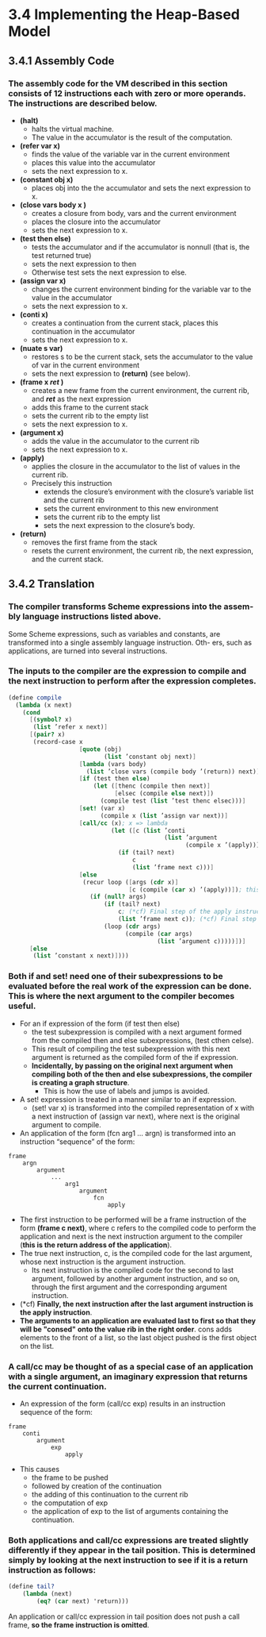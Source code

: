 # 3.4 Implementing the Heap-Based Model

## 3.4.1 Assembly Code
### The assembly code for the VM described in this section consists of **12 instructions** each with zero or more operands. The instructions are described below.
- **(halt)**
    - halts the virtual machine.
    - The value in the accumulator is the result of the computation.
- **(refer var x)**
    - finds the value of the variable var in the current environment
    - places this value into the accumulator
    - sets the next expression to x.
- **(constant obj x)**
    - places obj into the the accumulator and sets the next expression to x.
- **(close vars body x )**
    - creates a closure from body, vars and the current environment
    - places the closure into the accumulator
    - sets the next expression to x.
- **(test then else)**
    - tests the accumulator and if the accumulator is nonnull (that is, the test returned true)
    - sets the next expression to then
    - Otherwise test sets the next expression to else.
- **(assign var x)**
    - changes the current environment binding for the variable var to the value in the accumulator
    - sets the next expression to x.
- **(conti x)**
    - creates a continuation from the current stack, places this continuation in the accumulator
    - sets the next expression to x.
- **(nuate s var)**
    - restores s to be the current stack, sets the accumulator to the value of var in the current environment
    - sets the next expression to **(return)** (see below).
- **(frame x ___ret___ )**
    - creates a new frame from the current environment, the current rib, and ___ret___ as the next expression
    - adds this frame to the current stack
    - sets the current rib to the empty list
    - sets the next expression to x.
- **(argument x)**
    - adds the value in the accumulator to the current rib
    - sets the next expression to x.
- **(apply)**
    - applies the closure in the accumulator to the list of values in the current rib.
    - Precisely this instruction
        - extends the closure’s environment with the closure’s variable list and the current rib
        - sets the current environment to this new environment
        - sets the current rib to the empty list
        - sets the next expression to the closure’s body.
- **(return)**
    - removes the first frame from the stack
    - resets the current environment, the current rib, the next expression, and the current stack.

## 3.4.2 Translation
### The compiler transforms Scheme expressions into the assem- bly language instructions listed above.

Some Scheme expressions, such as variables and constants, are transformed into a single assembly language instruction. Oth- ers, such as applications, are turned into several instructions.

### The inputs to the compiler are the expression to compile and the next instruction to perform after the expression completes.
```scheme
(define compile
  (lambda (x next)
    (cond
      [(symbol? x)
       (list ’refer x next)]
      [(pair? x)
       (record-case x
                    [quote (obj)
                           (list ’constant obj next)]
                    [lambda (vars body)
                      (list ’close vars (compile body ’(return)) next)]
                    [if (test then else)
                        (let ([thenc (compile then next)]
                              [elsec (compile else next)])
                          (compile test (list ’test thenc elsec)))]
                    [set! (var x)
                          (compile x (list ’assign var next))]
                    [call/cc (x); x => lambda
                             (let ([c (list ’conti
                                            (list ’argument
                                                  (compile x ’(apply))))])
                               (if (tail? next)
                                   c
                                   (list ’frame next c)))]
                    [else
                     (recur loop ([args (cdr x)]
                                  [c (compile (car x) ’(apply))]); this line is for the Final step
                       (if (null? args)
                           (if (tail? next)
                               c; (*cf) Final step of the apply instruction
                               (list ’frame next c)); (*cf) Final step of the apply instruction
                           (loop (cdr args)
                                 (compile (car args)
                                          (list ’argument c)))))])]
      [else
       (list ’constant x next)])))
```

### Both if and set! need one of their subexpressions to be evaluated before the real work of the expression can be done. This is where the next argument to the compiler becomes useful.
- For an if expression of the form (if test then else)
    - the test subexpression is compiled with a next argument formed from the compiled then and else subexpressions, (test cthen celse).
    - This result of compiling the test subexpression with this next argument is returned as the compiled form of the if expression.
    - **Incidentally, by passing on the original next argument when compiling both of the then and else subexpressions, the compiler is creating a graph structure**.
        - This is how the use of labels and jumps is avoided.
- A set! expression is treated in a manner similar to an if expression.
    - (set! var x) is transformed into the compiled representation of x with a next instruction of (assign var next), where next is the original argument to compile.
- An application of the form (fcn arg1 ... argn) is transformed into an instruction “sequence” of the form:
```
frame
    argn
        argument
            ...
                arg1
                    argument
                        fcn
                            apply
```
- The first instruction to be performed will be a frame instruction of the form **(frame c next)**, where c refers to the compiled code to perform the application and next is the next instruction argument to the compiler (**this is the return address of the application**).
- The true next instruction, c, is the compiled code for the last argument, whose next instruction is the argument instruction.
    - Its next instruction is the compiled code for the second to last argument, followed by another argument instruction, and so on, through the first argument and the corresponding argument instruction.
- (*cf) **Finally, the next instruction after the last argument instruction is the apply instruction**.
- **The arguments to an application are evaluated last to first so that they will be "consed" onto the value rib in the right order**. cons adds elements to the front of a list, so the last object pushed is the first object on the list.

### A call/cc may be thought of as a special case of an application with a single argument, an imaginary expression that returns the current continuation.
- An expression of the form (call/cc exp) results in an instruction sequence of the form:
```
frame
    conti
        argument
            exp
                apply
```
- This causes
    - the frame to be pushed
    - followed by creation of the continuation
    - the adding of this continuation to the current rib
    - the computation of exp
    - the application of exp to the list of arguments containing the continuation.

### Both applications and call/cc expressions are treated slightly differently if they appear in the tail position. This is determined simply by looking at the next instruction to see if it is a return instruction as follows:
```scheme
(define tail?
    (lambda (next)
        (eq? (car next) 'return)))
```
An application or call/cc expression in tail position does not push a call frame,
**so the frame instruction is omitted**.